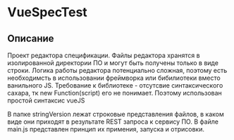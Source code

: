 # VueSpecTest
## Описание

Проект редактора спецификации. Файлы редактора хранятся в изолированной директории ПО и могут быть получены только в виде строки. Логика работы редактора потенциально сложная, поэтому есть необходимсть в использовании фреймворка или бибилиотеки вместо ванильного JS. Требование к библиотеке - отсутсвие синтаксического сахара, тк new Function(script) его не понимает. Поэтому использован простой синтаксис vueJS

В папке stringVersion лежат строковые представления файлов, в каком виде они приходят в результате REST запроса к сервису ПО. В файле main.js представлен принцип их примения, запуска и отрисовки.

 
